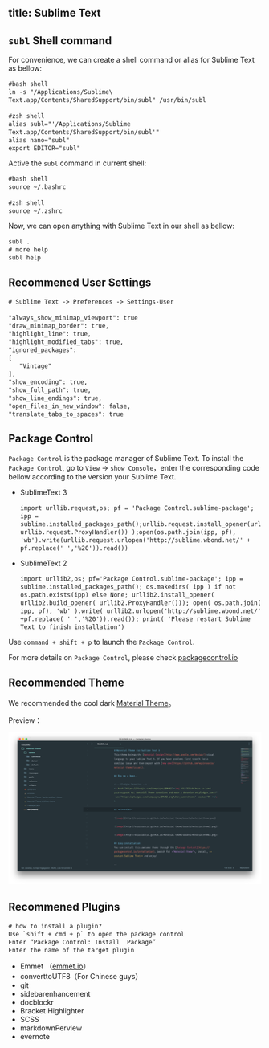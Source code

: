 title: Sublime Text
---

## `subl` Shell command

For convenience, we can create a shell command or alias for Sublime Text as bellow:
   
	#bash shell
	ln -s "/Applications/Sublime\ Text.app/Contents/SharedSupport/bin/subl" /usr/bin/subl

	#zsh shell
	alias subl="'/Applications/Sublime Text.app/Contents/SharedSupport/bin/subl'"
	alias nano="subl"
	export EDITOR="subl"

Active the `subl` command in current shell:

	#bash shell
	source ~/.bashrc
	
	#zsh shell
	source ~/.zshrc

Now, we can open anything with Sublime Text in our shell as bellow:
	
	subl .
	# more help
	subl help
	
	
## Recommened User Settings

	# Sublime Text -> Preferences -> Settings-User
	
	"always_show_minimap_viewport": true
	"draw_minimap_border": true,
	"highlight_line": true,
	"highlight_modified_tabs": true,
	"ignored_packages":
	[
	   "Vintage"
	],
	"show_encoding": true,
	"show_full_path": true,
	"show_line_endings": true,
	"open_files_in_new_window": false,
	"translate_tabs_to_spaces": true
	
## Package Control

`Package Control` is the package manager of Sublime Text. To install the `Package Control`, go to `View` -> `show Console`，enter the corresponding code bellow according to the version your Sublime Text.

- SublimeText 3

	```
	import urllib.request,os; pf = 'Package Control.sublime-package'; ipp = sublime.installed_packages_path();urllib.request.install_opener(urllib.request.build_opener( urllib.request.ProxyHandler()) );open(os.path.join(ipp, pf), 'wb').write(urllib.request.urlopen('http://sublime.wbond.net/' + pf.replace(' ','%20')).read())
	```
	
- SublimeText 2

  ```
  import urllib2,os; pf='Package Control.sublime-package'; ipp = sublime.installed_packages_path(); os.makedirs( ipp ) if not os.path.exists(ipp) else None; urllib2.install_opener( urllib2.build_opener( urllib2.ProxyHandler())); open( os.path.join( ipp, pf), 'wb' ).write( urllib2.urlopen('http://sublime.wbond.net/' +pf.replace( ' ','%20')).read()); print( 'Please restart Sublime Text to finish installation')
  ```

Use `command + shift + p` to launch the `Package Control`.

For more details on `Package Control`, please check [packagecontrol.io](https://packagecontrol.io)

## Recommended Theme

We recommended the cool dark [Material Theme](https://github.com/equinusocio/material-theme)。

Preview：

![material theme](../../../img/material-theme.png)

## Recommened Plugins

	# how to install a plugin?
	Use `shift + cmd + p` to open the package control
	Enter “Package Control: Install  Package”
	Enter the name of the target plugin

- Emmet （[emmet.io](http://docs.emmet.io/)）
- converttoUTF8（For Chinese guys）
- git
- sidebarenhancement
- docblockr
- Bracket Highlighter
- SCSS
- markdownPerview
- evernote

